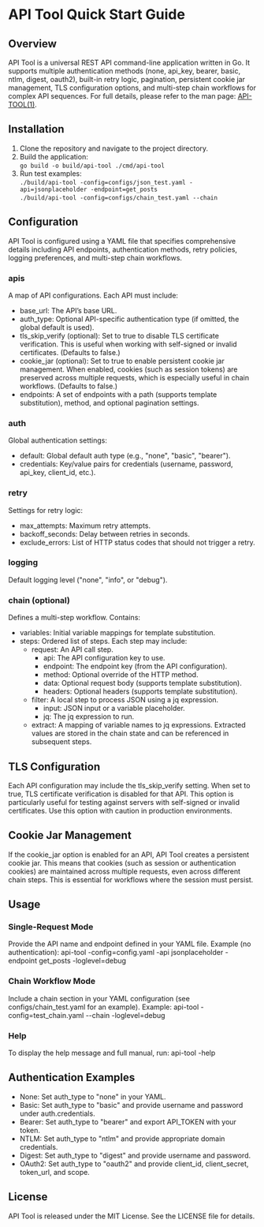 # API Tool Quick Start Guide

## Overview
API Tool is a universal REST API command-line application written in Go.
It supports multiple authentication methods (none, api_key, bearer, basic, ntlm, digest, oauth2),
built-in retry logic, pagination, persistent cookie jar management, TLS configuration options,
and multi-step chain workflows for complex API sequences.
For full details, please refer to the man page: [API-TOOL(1)](docs/api-tool.1.man).

## Installation
1. Clone the repository and navigate to the project directory.
2. Build the application:  
   `go build -o build/api-tool ./cmd/api-tool`
3. Run test examples:  
   `./build/api-tool -config=configs/json_test.yaml -api=jsonplaceholder -endpoint=get_posts`  
   `./build/api-tool -config=configs/chain_test.yaml --chain`

## Configuration
API Tool is configured using a YAML file that specifies comprehensive details including API endpoints, authentication methods, retry policies, logging preferences, and multi-step chain workflows.

### apis
A map of API configurations. Each API must include:
  - base_url: The API’s base URL.
  - auth_type: Optional API-specific authentication type (if omitted, the global default is used).
  - tls_skip_verify (optional): Set to true to disable TLS certificate verification. This is useful when
    working with self-signed or invalid certificates. (Defaults to false.)
  - cookie_jar (optional): Set to true to enable persistent cookie jar management. When enabled, cookies
    (such as session tokens) are preserved across multiple requests, which is especially useful in chain workflows.
    (Defaults to false.)
  - endpoints: A set of endpoints with a path (supports template substitution), method, and optional pagination settings.

### auth
Global authentication settings:
  - default: Global default auth type (e.g., "none", "basic", "bearer").
  - credentials: Key/value pairs for credentials (username, password, api_key, client_id, etc.).

### retry
Settings for retry logic:
  - max_attempts: Maximum retry attempts.
  - backoff_seconds: Delay between retries in seconds.
  - exclude_errors: List of HTTP status codes that should not trigger a retry.

### logging
Default logging level ("none", "info", or "debug").

### chain (optional)
Defines a multi-step workflow. Contains:
  - variables: Initial variable mappings for template substitution.
  - steps: Ordered list of steps. Each step may include:
      - request: An API call step.
          - api: The API configuration key to use.
          - endpoint: The endpoint key (from the API configuration).
          - method: Optional override of the HTTP method.
          - data: Optional request body (supports template substitution).
          - headers: Optional headers (supports template substitution).
      - filter: A local step to process JSON using a jq expression.
          - input: JSON input or a variable placeholder.
          - jq: The jq expression to run.
      - extract: A mapping of variable names to jq expressions.
          Extracted values are stored in the chain state and can be referenced in subsequent steps.

## TLS Configuration
Each API configuration may include the tls_skip_verify setting.
When set to true, TLS certificate verification is disabled for that API.
This option is particularly useful for testing against servers with self-signed or invalid certificates.
Use this option with caution in production environments.

## Cookie Jar Management
If the cookie_jar option is enabled for an API, API Tool creates a persistent cookie jar.
This means that cookies (such as session or authentication cookies) are maintained across multiple requests,
even across different chain steps. This is essential for workflows where the session must persist.

## Usage

### Single-Request Mode
Provide the API name and endpoint defined in your YAML file.
Example (no authentication):
  api-tool -config=config.yaml -api jsonplaceholder -endpoint get_posts -loglevel=debug

### Chain Workflow Mode
Include a chain section in your YAML configuration (see configs/chain_test.yaml for an example).
Example:
  api-tool -config=test_chain.yaml --chain -loglevel=debug

### Help
To display the help message and full manual, run:
  api-tool -help

## Authentication Examples
- None:
    Set auth_type to "none" in your YAML.
- Basic:
    Set auth_type to "basic" and provide username and password under auth.credentials.
- Bearer:
    Set auth_type to "bearer" and export API_TOKEN with your token.
- NTLM:
    Set auth_type to "ntlm" and provide appropriate domain credentials.
- Digest:
    Set auth_type to "digest" and provide username and password.
- OAuth2:
    Set auth_type to "oauth2" and provide client_id, client_secret, token_url, and scope.

## License
API Tool is released under the MIT License. See the LICENSE file for details.
